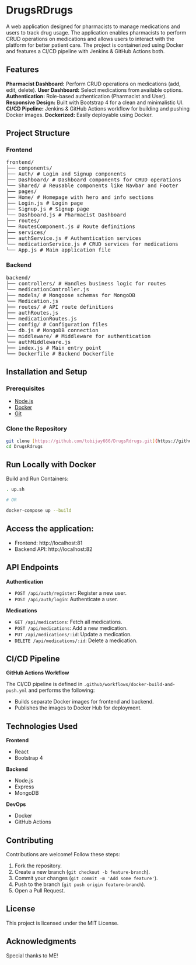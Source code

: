 # DrugsRDrugs

A web application designed for pharmacists to manage medications and users to track drug usage. The application enables pharmacists to perform CRUD operations on medications and allows users to interact with the platform for better patient care. The project is containerized using Docker and features a CI/CD pipeline with Jenkins & GitHub Actions both.

## Features

**Pharmacist Dashboard:** Perform CRUD operations on medications (add, edit, delete).
**User Dashboard:** Select medications from available options.
**Authentication:** Role-based authentication (Pharmacist and User).
**Responsive Design:** Built with Bootstrap 4 for a clean and minimalistic UI.
**CI/CD Pipeline:** Jenkins & GitHub Actions workflow for building and pushing Docker images.
**Dockerized:** Easily deployable using Docker.

## Project Structure

### Frontend

<pre>
frontend/
├── components/
├── Auth/ # Login and Signup components
├── Dashboard/ # Dashboard components for CRUD operations
└── Shared/ # Reusable components like Navbar and Footer
├── pages/
├── Home/ # Homepage with hero and info sections
├── Login.js # Login page
├── Signup.js # Signup page
└── Dashboard.js # Pharmacist Dashboard
├── routes/
└── RoutesComponent.js # Route definitions
├── services/
├── authService.js # Authentication services
└── medicationService.js # CRUD services for medications
└── App.js # Main application file
</pre>

### Backend

<pre>
backend/
├── controllers/ # Handles business logic for routes
└── medicationController.js
├── models/ # Mongoose schemas for MongoDB
└── Medication.js
├── routes/ # API route definitions
├── authRoutes.js
└── medicationRoutes.js
├── config/ # Configuration files
└── db.js # MongoDB connection
├── middleware/ # Middleware for authentication
└── authMiddleware.js
├── index.js # Main entry point
└── Dockerfile # Backend Dockerfile
</pre>

## Installation and Setup

### Prerequisites

- [Node.js](https://nodejs.org/)
- [Docker](https://www.docker.com/)
- [Git](https://git-scm.com/)

### Clone the Repository

```bash
git clone [https://github.com/tobijay666/DrugsRdrugs.git](https://github.com/tobijay666/DrugsRdrugs.git)
cd DrugsRdrugs
```

## Run Locally with Docker

Build and Run Containers:

```bash
. up.sh

# OR

docker-compose up --build
```

## Access the application:

- Frontend: http://localhost:81
- Backend API: http://localhost:82

## API Endpoints

**Authentication**

- `POST /api/auth/register`: Register a new user.
- `POST /api/auth/login`: Authenticate a user.

**Medications**

- `GET /api/medications`: Fetch all medications.
- `POST /api/medications`: Add a new medication.
- `PUT /api/medications/:id`: Update a medication.
- `DELETE /api/medications/:id`: Delete a medication.

## CI/CD Pipeline

**GitHub Actions Workflow**

The CI/CD pipeline is defined in `.github/workflows/docker-build-and-push.yml` and performs the following:

- Builds separate Docker images for frontend and backend.
- Publishes the images to Docker Hub for deployment.

## Technologies Used

**Frontend**

- React
- Bootstrap 4

**Backend**

- Node.js
- Express
- MongoDB

**DevOps**

- Docker
- GitHub Actions

## Contributing

Contributions are welcome! Follow these steps:

1.  Fork the repository.
2.  Create a new branch (`git checkout -b feature-branch`).
3.  Commit your changes (`git commit -m 'Add some feature'`).
4.  Push to the branch (`git push origin feature-branch`).
5.  Open a Pull Request.

## License

This project is licensed under the MIT License.

## Acknowledgments

Special thanks to ME!
